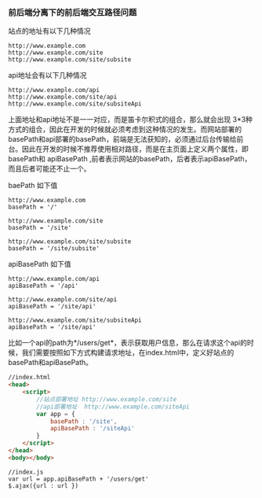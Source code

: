 ### 前后端分离下的前后端交互路径问题


站点的地址有以下几种情况
```
http://www.example.com
http://www.example.com/site
http://www.example.com/site/subsite
```

api地址会有以下几种情况
```
http://www.example.com/api
http://www.example.com/site/api
http://www.example.com/site/subsiteApi
```

上面地址和api地址不是一一对应，而是笛卡尔积式的组合，那么就会出现 3*3种方式的组合，因此在开发的时候就必须考虑到这种情况的发生。而网站部署的basePath和api部署的basePath，前端是无法获知的，必须通过后台传输给前台。因此在开发的时候不推荐使用相对路径，而是在主页面上定义两个属性，即basePath和 apiBasePath ,前者表示网站的basePath，后者表示apiBasePath，而且后者可能还不止一个。


baePath 如下值
```
http://www.example.com      
basePath = '/'

http://www.example.com/site
basePath = '/site'

http://www.example.com/site/subsite
basePath = '/site/subsite'
```

apiBasePath 如下值
```
http://www.example.com/api
apiBasePath = '/api'

http://www.example.com/site/api
apiBasePath = '/site/api'

http://www.example.com/site/subsiteApi
apiBasePath = '/site/api'
```


比如一个api的path为*/users/get*，表示获取用户信息，那么在请求这个api的时候，我们需要按照如下方式构建请求地址，在index.html中，定义好站点的basePath和apiBasePath。
```html
//index.html
<head>
    <script>
        //站点部署地址 http://www.example.com/site
        //api部署地址  http://www.example.com/siteApi
        var app = {
            basePath : '/site',
            apiBasePath : '/siteApi'
        }
    </script>
</head>
<body></body>
```

```
//index.js
var url = app.apiBasePath + '/users/get'
$.ajax({url : url })
```